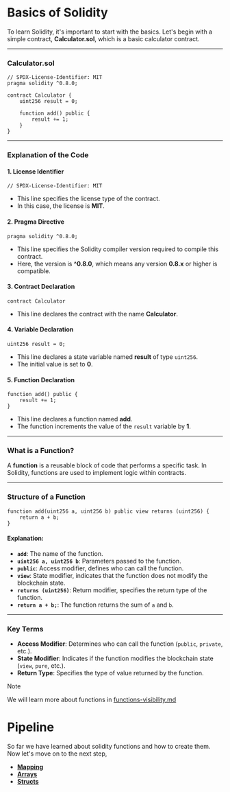 # **Basics of Solidity**

To learn Solidity, it's important to start with the basics. Let's begin with a simple contract, **Calculator.sol**, which is a basic calculator contract.

---

### **Calculator.sol**

```solidity
// SPDX-License-Identifier: MIT
pragma solidity ^0.8.0;

contract Calculator {
    uint256 result = 0;

    function add() public {
        result += 1;
    }
}
```

---

### **Explanation of the Code**

#### **1. License Identifier**

```solidity
// SPDX-License-Identifier: MIT
```

- This line specifies the license type of the contract.
- In this case, the license is **MIT**.

#### **2. Pragma Directive**

```solidity
pragma solidity ^0.8.0;
```

- This line specifies the Solidity compiler version required to compile this contract.
- Here, the version is **^0.8.0**, which means any version **0.8.x** or higher is compatible.

#### **3. Contract Declaration**

```solidity
contract Calculator
```

- This line declares the contract with the name **Calculator**.

#### **4. Variable Declaration**

```solidity
uint256 result = 0;
```

- This line declares a state variable named **result** of type `uint256`.
- The initial value is set to **0**.

#### **5. Function Declaration**

```solidity
function add() public {
    result += 1;
}
```

- This line declares a function named **add**.
- The function increments the value of the `result` variable by **1**.

---

### **What is a Function?**

A **function** is a reusable block of code that performs a specific task. In Solidity, functions are used to implement logic within contracts.

---

### **Structure of a Function**

```solidity
function add(uint256 a, uint256 b) public view returns (uint256) {
    return a + b;
}
```

#### Explanation:

- **`add`**: The name of the function.
- **`uint256 a, uint256 b`**: Parameters passed to the function.
- **`public`**: Access modifier, defines who can call the function.
- **`view`**: State modifier, indicates that the function does not modify the blockchain state.
- **`returns (uint256)`**: Return modifier, specifies the return type of the function.
- **`return a + b;`**: The function returns the sum of `a` and `b`.

---

### **Key Terms**

- **Access Modifier**: Determines who can call the function (`public`, `private`, etc.).
- **State Modifier**: Indicates if the function modifies the blockchain state (`view`, `pure`, etc.).
- **Return Type**: Specifies the type of value returned by the function.

> [!NOTE]
> We will learn more about functions in [functions-visibility.md](./functions-visibility.md)


# Pipeline

So far we have learned about solidity functions and how to create them. Now let's move on to the next step, 

- [**Mapping**](./mapping.md)
- [**Arrays**](./arrays.md)
- [**Structs**](./structs.md)